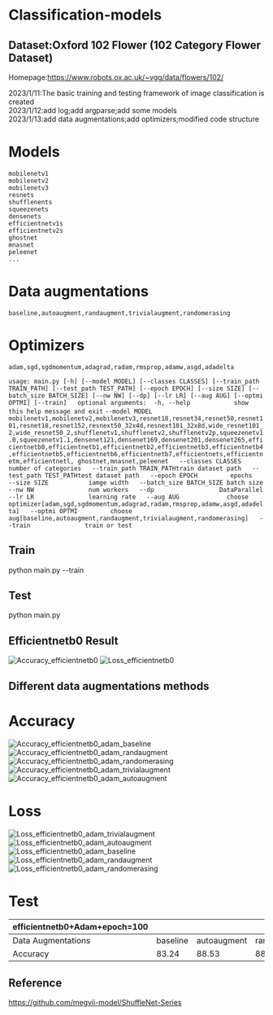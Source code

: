 # Classification-models
## Dataset:Oxford 102 Flower (102 Category Flower Dataset)  
Homepage:https://www.robots.ox.ac.uk/~vgg/data/flowers/102/


2023/1/11:The basic training and testing framework of image classification is created  
2023/1/12:add log;add argparse;add some models  
2023/1/13:add data augmentations;add optimizers;modified code structure  
# Models  
    mobilenetv1  
    mobilenetv2  
    mobilenetv3
    resnets  
    shufflenents  
    squeezenets  
    densenets  
    efficientnetv1s  
    efficientnetv2s  
    ghostnet  
    mnasnet  
    peleenet
    ...
# Data augmentations    
    baseline,autoaugment,randaugment,trivialaugment,randomerasing  
# Optimizers  
    adam,sgd,sgdmomentum,adagrad,radam,rmsprop,adamw,asgd,adadelta  
`usage: main.py [-h] [--model MODEL] [--classes CLASSES] [--train_path TRAIN_PATH] [--test_path TEST_PATH] [--epoch EPOCH] [--size SIZE] [--batch_size BATCH_SIZE] [--nw NW] [--dp] [--lr LR] [--aug AUG] [--optmi OPTMI] [--train]  
optional arguments:  -h, --help            show this help message and exit`                                                                                                                                                                               			`--model MODEL         mobilenetv1,mobilenetv2,mobilenetv3,resnet18,resnet34,resnet50,resnet101,resnet18,resnet152,resnext50_32x4d,resnext101_32x8d,wide_resnet101_2,wide_resnet50_2,shufflenetv1,shufflenetv2,shufflenetv2p,squeezenetv1.0,squeezenetv1.1,densenet121,densenet169,densenet201,densenet265,efficientnetb0,efficientnetb1,efficientnetb2,efficientnetb3,efficientnetb4,efficientnetb5,efficientnetb6,efficientnetb7,efficientnets,efficientnetm,efficientnetl, ghostnet,mnasnet,peleenet  
      --classes CLASSES     number of categories  
      --train_path TRAIN_PATHtrain dataset path  
      --test_path TEST_PATHtest dataset path  
      --epoch EPOCH         epochs  
      --size SIZE           iamge width  
      --batch_size BATCH_SIZE batch size  
      --nw NW               num workers  
      --dp                  DataParallel  
      --lr LR               learning rate  
      --aug AUG             choose optimizer[adam,sgd,sgdmomentum,adagrad,radam,rmsprop,adamw,asgd,adadelta]  
      --optmi OPTMI         choose aug[baseline,autoaugment,randaugment,trivialaugment,randomerasing]  
      --train               train or test`  

## Train  
python main.py --train  
## Test  
python main.py  
## Efficientnetb0 Result  
![Accuracy_efficientnetb0](https://user-images.githubusercontent.com/66462413/212268847-251a5939-79f3-4c56-a71e-5929115984db.jpg)
![Loss_efficientnetb0](https://user-images.githubusercontent.com/66462413/212268882-35e8a6c7-a54a-49f5-a158-fd934f85a758.jpg)  
## Different data augmentations methods  
# Accuracy  
![Accuracy_efficientnetb0_adam_baseline](https://user-images.githubusercontent.com/66462413/212460726-9d803f35-89f3-4545-98ec-08215c521490.jpg)
![Accuracy_efficientnetb0_adam_randaugment](https://user-images.githubusercontent.com/66462413/212460728-db640385-200b-4f92-9e04-4c33b57e3c72.jpg)
![Accuracy_efficientnetb0_adam_randomerasing](https://user-images.githubusercontent.com/66462413/212460730-23c58189-e956-4b27-9265-4bab56dbca8c.jpg)
![Accuracy_efficientnetb0_adam_trivialaugment](https://user-images.githubusercontent.com/66462413/212460733-5ab9f5f3-1d6f-4685-86a4-ba869688ac40.jpg)
![Accuracy_efficientnetb0_adam_autoaugment](https://user-images.githubusercontent.com/66462413/212460735-568ba05e-f517-4be3-afa0-4a8f3797a006.jpg)
# Loss  
![Loss_efficientnetb0_adam_trivialaugment](https://user-images.githubusercontent.com/66462413/212460751-57c01eb6-6d11-4c84-a39e-0b3f83a5754b.jpg)
![Loss_efficientnetb0_adam_autoaugment](https://user-images.githubusercontent.com/66462413/212460754-ac6f6d73-d546-4bc2-9c27-bf1b0add4057.jpg)
![Loss_efficientnetb0_adam_baseline](https://user-images.githubusercontent.com/66462413/212460755-4b003811-0b1b-43c2-bce0-7f0a9076f6a4.jpg)
![Loss_efficientnetb0_adam_randaugment](https://user-images.githubusercontent.com/66462413/212460756-9b6201cd-9076-4b8e-afb4-10c12b13474c.jpg)
![Loss_efficientnetb0_adam_randomerasing](https://user-images.githubusercontent.com/66462413/212460758-377eaeb3-7724-4cd4-91e2-62e4c4e66a60.jpg)
# Test  
| efficientnetb0+Adam+epoch=100 |          |             |             |               |                |
| ----------------------------- | -------- | ----------- | ----------- | ------------- | -------------- |
| Data Augmentations            | baseline | autoaugment | randaugment | randomerasing | trivialaugment |
| Accuracy                      | 83.24    | 88.53       | 88.04       | 83.14         | 88.53          |
## Reference  
https://github.com/megvii-model/ShuffleNet-Series
